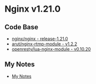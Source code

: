 # Nginx v1.21.0 #

## Code Base ##

- [nginx/nginx - release-1.21.0](https://github.com/nginx/nginx/releases/tag/release-1.21.0)
- [arut/nginx-rtmp-module - v1.2.2](https://github.com/arut/nginx-rtmp-module/releases/tag/v1.2.2)
- [openresty/lua-nginx-module - v0.10.20](https://github.com/openresty/lua-nginx-module/releases/tag/v0.10.20)

## My Notes ##

- [My Notes](./abc/)